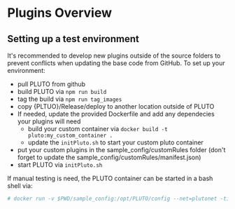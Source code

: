# Plugins Overview

## Setting up a test environment

It's recommended to develop new plugins outside of the source folders to prevent conflicts when updating the base code from GitHub. To set up your environment:

 * pull PLUTO from github 
 * build PLUTO via `npm run build`
 * tag the build via `npm run tag_images`
 * copy {PLTUO}/Release/deploy to another location outside of PLUTO
 * If needed, update the provided Dockerfile and add any dependecies your plugins will need
   * build your custom container via `docker build -t pluto:my_custom_container .`
   * update the `initPluto.sh` to start your custom pluto container
 * put your custom plugins in the sample_config/customRules folder (don't forget to update the sample_config/customRules/manifest.json)
 * start PLUTO via `initPluto.sh`

If manual testing is need, the PLUTO container can be started in a bash shell via:
```bash
# docker run -v $PWD/sample_config:/opt/PLUTO/config --net=plutonet -ti pluto:{your_tag} /bin/sh
```
